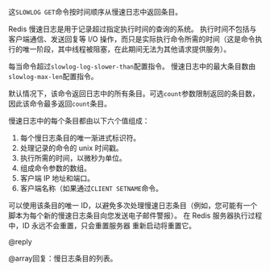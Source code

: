 这`SLOWLOG GET`命令按时间顺序从慢速日志中返回条目。

Redis 慢速日志是用于记录超过指定执行时间的查询的系统。
执行时间不包括与客户端通信、发送回复等 I/O 操作，而只是实际执行命令所需的时间（这是命令执行的唯一阶段，其中线程被阻塞，在此期间无法为其他请求提供服务）。

每当命令超过`slowlog-log-slower-than`配置指令。
慢速日志中的最大条目数由`slowlog-max-len`配置指令。

默认情况下，该命令返回日志中的所有条目。可选`count`参数限制返回的条目数，因此该命令最多返回`count`条目。

慢速日志中的每个条目都由以下六个值组成：

1.  每个慢日志条目的唯一渐进式标识符。
2.  处理记录的命令的 unix 时间戳。
3.  执行所需的时间，以微秒为单位。
4.  组成命令参数的数组。
5.  客户端 IP 地址和端口。
6.  客户端名称（如果通过`CLIENT SETNAME`命令。

可以使用该条目的唯一 ID，以避免多次处理慢速日志条目（例如，您可能有一个脚本为每个新的慢速日志条目向您发送电子邮件警报）。
在 Redis 服务器执行过程中，ID 永远不会重置，只会重置服务器
重新启动将重置它。

@reply

@array回复：慢日志条目的列表。
